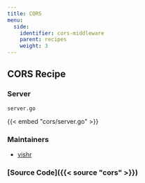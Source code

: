 ```yaml
---
title: CORS
menu:
  side:
    identifier: cors-middleware
    parent: recipes
    weight: 3
---
```


## CORS Recipe

### Server

`server.go`

{{< embed "cors/server.go" >}}

### Maintainers

- [vishr](https://github.com/vishr)

### [Source Code]({{< source "cors" >}})
